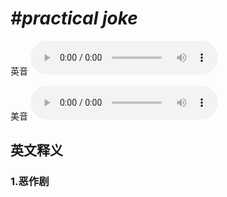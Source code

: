 # ***\#practical joke*** 
英音
<audio src="./media/practical joke1_AAC.aac" controls="controls"></audio>

美音
<audio src="./media/practical joke1_AAC.aac" controls="controls"></audio>



  

英文释义
---
### 1.**恶作剧**  


